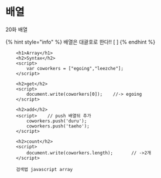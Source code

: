 # 배열

20화 배열

{% hint style="info" %}
배열은 대괄호로 한다!!       \[ \]
{% endhint %}

```markup
    <h1>Array</h1>
    <h2>Syntax</h2>
    <script>
        var coworkers = ["egoing","leezche"];
    </script>

    <h2>get</h2>
    <script>
        document.write(coworkers[0]);    //-> egoing
    </script>

    <h2>add</h2>    
    <script>    // push 배열뒤 추가
        coworkers.push('duru');
        coworkers.push('taeho');
    </script>

    <h2>count</h2>
    <script>
        document.write(coworkers.length);       // ->2개
    </script>

    검색법 javascript array
```



